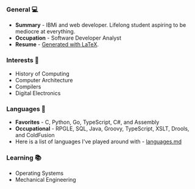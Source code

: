 ### General 💻

- **Summary** - IBMi and web developer. Lifelong student aspiring to be mediocre at everything. 
- **Occupation** - Software Developer Analyst
- **Resume** - [Generated with LaTeX](https://github.com/barrettotte/Resume/blob/master/barrettotte-resume.pdf).

### Interests 🧮

- History of Computing
- Computer Architecture
- Compilers
- Digital Electronics

### Languages 💾

- **Favorites** - C, Python, Go, TypeScript, C#, and Assembly
- **Occupational** - RPGLE, SQL, Java, Groovy, TypeScript, XSLT, Drools, and ColdFusion
- Here is a list of languages I've played around with - [languages.md](https://gist.github.com/barrettotte/d28a7eb7d1cfd086448c28dcd0d72828)

### Learning 📚

- Operating Systems
- Mechanical Engineering

<!--
<p align="center">
  <strong>"I'm smart enough to know that I'm dumb." - Richard Feynman</strong>
</p>
-->

<!--
<hr><br>
<p align="center">
  <img align="center" src="https://github-readme-stats.vercel.app/api/top-langs/?username=barrettotte&exclude_repo=LOTL,Learn,barrettotte.github.io&hide=jupyter%20notebook,JSON,ANTLR,Markdown&langs_count=10&layout=compact" />
</p>
-->
